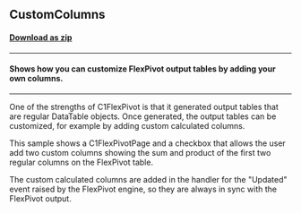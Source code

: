 ## CustomColumns
#### [Download as zip](https://grapecity.github.io/DownGit/#/home?url=https://github.com/GrapeCity/ComponentOne-WinForms-Samples/tree/master/NetFramework\FlexPivot\VB\CustomColumns)
____
#### Shows how you can customize FlexPivot output tables by adding your own columns.
____
One of the strengths of C1FlexPivot is that it generated output tables that are regular DataTable objects. Once generated, the output tables can be customized, for example by adding custom calculated columns. 

This sample shows a C1FlexPivotPage and a checkbox that allows the user add two custom columns showing the sum and product of the first two regular columns on the FlexPivot table. 

The custom calculated columns are added in the handler for the "Updated" event raised by the FlexPivot engine, so they are always in sync with the FlexPivot output. 

